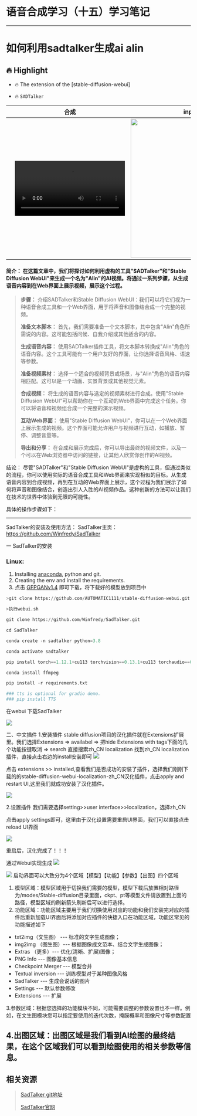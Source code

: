 # 语音合成学习（十五）学习笔记

---

# 如何利用sadtalker生成ai alin

## 🔥 Highlight

- 🔥 The extension of the [stable-diffusion-webui] 

- 🔥 `SADTalker` 

|      |                             合成                             |                input image                 |
| :--: | :----------------------------------------------------------: | :----------------------------------------: |
|      | <video  src="https://github.com/alin995/speech_synthesis/assets/74090594/a6be9680-2eec-4855-843e-300288e5695e" type="video/mp4"> </video> | <img src='/img/Wwl.png' width='380'> |



#### **简介： 在这篇文章中，我们将探讨如何利用虚构的工具"SADTalker"和"Stable Diffusion WebUI"来生成一个名为"Alin"的AI视频。将通过一系列步骤，从生成语音内容到在Web界面上展示视频，展示这个过程。**

>**步骤：**
>介绍SADTalker和Stable Diffusion WebUI：我们可以将它们视为一种语音合成工具和一个Web界面，用于将声音和图像结合成一个完整的视频。
>
>**准备文本脚本：** 首先，我们需要准备一个文本脚本，其中包含"Alin"角色所需说的内容。这可能包括问候、自我介绍或其他适合的内容。
>
>**生成语音内容：** 使用SADTalker插件工具，将文本脚本转换成"Alin"角色的语音内容。这个工具可能有一个用户友好的界面，让你选择语音风格、语速等参数。
>
>**准备视频素材：** 选择一个适合的视频背景或场景，与"Alin"角色的语音内容相匹配。这可以是一个动画、实景背景或其他视觉元素。
>
>**合成视频：** 将生成的语音内容与选定的视频素材进行合成。使用"Stable Diffusion WebUI"可以帮助你在一个互动的Web界面中完成这个任务。你可以将语音和视频组合成一个完整的演示视频。
>
>**互动Web界面：** 使用"Stable Diffusion WebUI"，你可以在一个Web界面上展示生成的视频。这个界面可能允许用户与视频进行互动，如播放、暂停、调整音量等。
>
>**导出和分享：** 在合成和展示完成后，你可以导出最终的视频文件，以及一个可以在Web浏览器中访问的链接，让其他人欣赏你创作的AI视频。

结论：
尽管"SADTalker"和"Stable Diffusion WebUI"是虚构的工具，但通过类似的流程，你可以使用实际的语音合成工具和Web界面来实现相似的目标。从生成语音内容到合成视频，再到在互动的Web界面上展示，这个过程为我们展示了如何将声音和图像结合，创造出引人入胜的AI视频作品。这种创新的方法可以让我们在技术的世界中体验到无限的可能性。



具体的操作步骤如下：

---

SadTalker的安装及使用方法：
SadTalker主页：https://github.com/Winfredy/SadTalker 

一 SadTalker的安装

### Linux:

1. Installing [anaconda](https://www.anaconda.com/), python and git.
2. Creating the env and install the requirements.
3. 点击 [GFPGANv1.4](https://link.csdn.net/?target=https%3A%2F%2Fgithub.com%2FTencentARC%2FGFPGAN%2Freleases%2Fdownload%2Fv1.3.0%2FGFPGANv1.4.pth) 即可下载，将下载好的模型放到项目中

```python
>git clone https://github.com/AUTOMATIC1111/stable-diffusion-webui.git

>执行webui.sh

git clone https://github.com/Winfredy/SadTalker.git

cd SadTalker 

conda create -n sadtalker python=3.8

conda activate sadtalker

pip install torch==1.12.1+cu113 torchvision==0.13.1+cu113 torchaudio==0.12.1 --extra-index-url https://download.pytorch.org/whl/cu113

conda install ffmpeg

pip install -r requirements.txt

### tts is optional for gradio demo. 
### pip install TTS
```

在webui 下载SadTalker

<img aligin="center" src="/img/searchhttp.png" />



二、中文插件
1.安装插件
stable diffusion项目的汉化插件就在Extensions扩展里。我们选择Extensions => availabel => 把hide Extensions with tags下面的几个功能按键取消 => search 直接搜索zh_CN localization 找到zh_CN localization插件，直接点击右边的install安装即可 <img aligin="center" src="/img/loadchinese.png" />

点击 extensions >> installed,查看我们是否成功的安装了插件，选择我们刚刚下载的的stable-diffusion-webui-localization-zh_CN汉化插件，点击apply and restart UI,这里我们就成功安装了汉化插件。

<img aligin="center" src="/img/anzhuang.png" />

2.设置插件
我们需要选择setting>>user interface>>localization，选择zh_CN

点击apply settings即可，这里由于汉化设置需要重启UI界面，我们可以直接点击reload UI界面

<img aligin="center" src="/img/setting.png" />

重启后，汉化完成了！！！

通过Webui实现生成
<img aligin="center" src="/img/webui.png" />

<img aligin="center" src="/img/webui.jpg" />
启动界面可以大致分为4个区域【模型】【功能】【参数】【出图】四个区域

1. 模型区域：模型区域用于切换我们需要的模型，模型下载后放置相对路径为/modes/Stable-diffusion目录里面，ckpt、pt等模型文件请放置到上面的路径，模型区域的刷新箭头刷新后可以进行选择。
2. 功能区域：功能区域主要用于我们切换使用对应的功能和我们安装完对应的插件后重新加载UI界面后将添加对应插件的快捷入口在功能区域，功能区常见的功能描述如下

- txt2img（文生图） --- 标准的文字生成图像；
- img2img （图生图）--- 根据图像成文范本、结合文字生成图像；
- Extras （更多）--- 优化(清晰、扩展)图像；
- PNG Info --- 图像基本信息
- Checkpoint Merger --- 模型合并
- Textual inversion --- 训练模型对于某种图像风格
- SadTalker --- 生成会说话的图片
- Settings --- 默认参数修改
- Extensions --- 扩展

3.参数区域：根据您选择的功能模块不同，可能需要调整的参数设置也不一样。例如，在文生图模块您可以指定要使用的迭代次数，掩膜概率和图像尺寸等参数配置

4.出图区域：出图区域是我们看到AI绘图的最终结果，在这个区域我们可以看到绘图使用的相关参数等信息。
---

## 相关资源

> [SadTalker git地址](https://github.com/Winfredy/SadTalker) 
>
> [SadTalker官网](https://github.com/OpenTalker/SadTalker/blob/main/docs/webui_extension.md)


